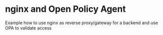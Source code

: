 # nginx and Open Policy Agent

Example how to use nginx as reverse proxy/gateway for a backend and use OPA to validate access